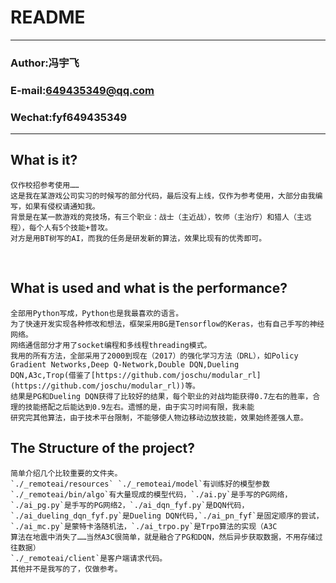 README
===========================
****
### Author:冯宇飞
### E-mail:649435349@qq.com
### Wechat:fyf649435349
****

## What is it?
```
仅作校招参考使用……
这是我在某游戏公司实习的时候写的部分代码，最后没有上线，仅作为参考使用，大部分由我编写，如果有侵权请通知我。
背景是在某一款游戏的竞技场，有三个职业：战士（主近战），牧师（主治疗）和猎人（主远程），每个人有5个技能+普攻。
对方是用BT树写的AI，而我的任务是研发新的算法，效果比现有的优秀即可。
```
   
## What is used and what is the performance?
```
全部用Python写成，Python也是我最喜欢的语言。
为了快速开发实现各种修改和想法，框架采用BG是Tensorflow的Keras，也有自己手写的神经网络。
网络通信部分才用了socket编程和多线程threading模式。
我用的所有方法，全部采用了2000到现在（2017）的强化学习方法（DRL），如Policy Gradient Networks,Deep Q-Network,Double DQN,Dueling 
DQN,A3c,Trop(借鉴了[https://github.com/joschu/modular_rl](https://github.com/joschu/modular_rl))等。
结果是PG和Dueling DQN获得了比较好的结果，每个职业的对战均能获得0.7左右的胜率，合理的技能搭配之后能达到0.9左右。遗憾的是，由于实习时间有限，我未能
研究完其他算法，由于技术平台限制，不能够使人物边移动边放技能，效果始终差强人意。
```

## The Structure of the project?
```
简单介绍几个比较重要的文件夹。
`./_remoteai/resources` `./_remoteai/model`有训练好的模型参数
`./_remoteai/bin/algo`有大量现成的模型代码，`./ai.py`是手写的PG网络，`./ai_pg.py`是手写的PG网络2，`./ai_dqn_fyf.py`是DQN代码，
`./ai_dueling_dqn_fyf.py`是Dueling DQN代码,`./ai_pn_fyf`是固定顺序的尝试，`./ai_mc.py`是蒙特卡洛随机法，`./ai_trpo.py`是Trpo算法的实现（A3C
算法在地震中消失了……当然A3C很简单，就是融合了PG和DQN，然后异步获取数据，不用存储过往数据）
`./_remoteai/client`是客户端请求代码。
其他并不是我写的了，仅做参考。
```
